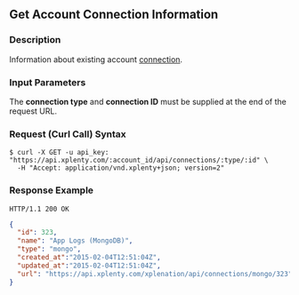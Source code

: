 ## Get Account Connection Information

### Description
Information about existing account [connection](https://github.com/xplenty/xplenty-api-doc-v2/blob/master/resources/connection.md).

### Input Parameters
The **connection type** and **connection ID** must be supplied at the end of the request URL.

### Request (Curl Call) Syntax
```shell
$ curl -X GET -u api_key: "https://api.xplenty.com/:account_id/api/connections/:type/:id" \
  -H "Accept: application/vnd.xplenty+json; version=2"
```

### Response Example
```HTTP
HTTP/1.1 200 OK
```

```json
{
  "id": 323,
  "name": "App Logs (MongoDB)",
  "type": "mongo",
  "created_at":"2015-02-04T12:51:04Z",
  "updated_at":"2015-02-04T12:51:04Z",
  "url": "https://api.xplenty.com/xplenation/api/connections/mongo/323"
}
```
